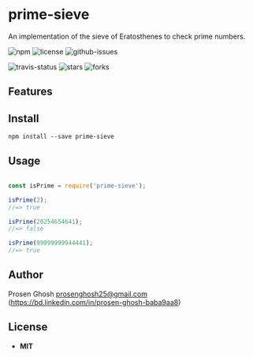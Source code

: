# prime-sieve
An implementation of the sieve of Eratosthenes to check prime numbers.

![npm](https://img.shields.io/npm/v/prime-sieve.svg) ![license](https://img.shields.io/npm/l/prime-sieve.svg) ![github-issues](https://img.shields.io/github/issues/Prosen-Ghosh/prime-sieve.svg)

![travis-status](https://img.shields.io/travis/Prosen-Ghosh/prime-sieve.svg)
![stars](https://img.shields.io/github/stars/Prosen-Ghosh/prime-sieve.svg)
![forks](https://img.shields.io/github/forks/Prosen-Ghosh/prime-sieve.svg)

## Features


## Install

`npm install --save prime-sieve`


## Usage

```js

const isPrime = require('prime-sieve');

isPrime(2);
//=> true

isPrime(20254654641);
//=> false

isPrime(99999999944441);
//=> true

```

## Author

Prosen Ghosh <prosenghosh25@gmail.com> (https://bd.linkedin.com/in/prosen-ghosh-baba9aa8)

## License

 - **MIT**
